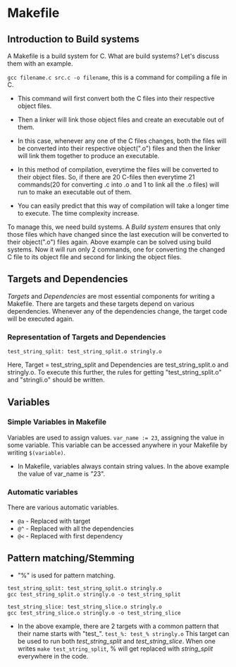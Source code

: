 # Makefile

## Introduction to Build systems
A Makefile is a build system for C. What are build systems? Let's discuss them with an example.

`gcc filename.c src.c -o filename`, this is a command for compiling a file in C.
- This command will first convert both the C files into their respective object files.
- Then a linker will link those object files and create an executable out of them.

- In this case, whenever any one of the C files changes, both the files will be converted into their respective 
object(".o") files and then the linker will link them together to produce an executable.
- In this method of compilation, everytime the files will be converted to their object files. So, if there are 20 
C-files then everytime 21 commands(20 for converting .c into .o and 1 to link all the .o files) will run to make
an executable out of them.
- You can easily predict that this way of compilation will take a longer time to execute. The time complexity increase.

To manage this, we need build systems.
A *Build system* ensures that only those files which have changed since the last execution will be converted to their object(".o") files again.
Above example can be solved using build systems. Now it will run only 2 commands, one for converting the changed C file to its object file and second for linking the object files.


## Targets and Dependencies
*Targets* and *Dependencies* are most essential components for writing a Makefile.
There are targets and these targets depend on various dependencies. Whenever any of the dependencies change, the target code will be executed again.

### Representation of Targets and Dependencies
```
test_string_split: test_string_split.o stringly.o
```
Here, Target = test_string_split and Dependencies are test_string_split.o and stringly.o.
To execute this further, the rules for getting "test_string_split.o" and "stringli.o" should be written.


## Variables
### Simple Variables in Makefile
Variables are used to assign values.
`var_name := 23`, assigning the value in some variable.
This variable can be accessed anywhere in your Makefile by writing `$(variable)`.
- In Makefile, variables always contain string values. In the above example the value of var_name is "23".


### Automatic variables
There are various automatic variables.
- `@a` - Replaced with target
- `@^` - Replaced with all the dependencies
- `@<` - Replaced with first dependency


## Pattern matching/Stemming
- "%" is used for pattern matching.
```
test_string_split: test_string_split.o stringly.o
gcc test_string_split.o stringly.o -o test_string_split

test_string_slice: test_string_slice.o stringly.o
gcc test_string_slice.o stringly.o -o test_string_slice

```

- In the above example, there are 2 targets with a common pattern that their name starts with "test_".
`test_%: test_% stringly.o`
This target can be used to run both *test_string_split* and *test_string_slice*. When one writes `make test_string_split`, % will get replaced with *string_split* everywhere in the code.






